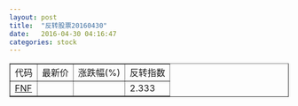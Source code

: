 ```yaml
---
layout: post
title:  "反转股票20160430"
date:   2016-04-30 04:16:47
categories: stock
---
```


<script type="text/javascript">
var stockList = []
stockList.push('gb_fnf');
</script>

<table border="1">
 <tr>
 <td>代码</td>
  <td>最新价</td>
  <td>涨跌幅(%)</td>
 <td>反转指数</td>
</tr>
  <tr id="fnf"><td><a href="http://stock.finance.sina.com.cn/usstock/quotes/FNF.html" target="_blank">FNF</a></td><td></td><td></td><td>2.333</td></tr>
</table>
